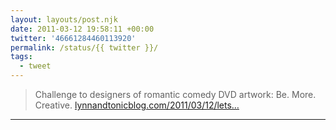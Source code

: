 ```yaml
---
layout: layouts/post.njk
date: 2011-03-12 19:58:11 +00:00
twitter: '46661284460113920'
permalink: /status/{{ twitter }}/
tags: 
  - tweet
---
```


> Challenge to designers of romantic comedy DVD artwork: Be. More. Creative. [lynnandtonicblog.com/2011/03/12/lets…](https://lynnandtonicblog.com/2011/03/12/lets-see-a-little-more-effort/)

---
